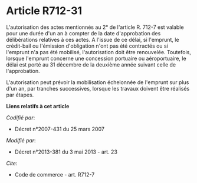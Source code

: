 # Article R712-31

L'autorisation des actes mentionnés au 2° de l'article R. 712-7 est valable pour une durée d'un an à compter de la date
d'approbation des délibérations relatives à ces actes. A l'issue de ce délai, si l'emprunt, le crédit-bail ou l'émission
d'obligation n'ont pas été contractés ou si l'emprunt n'a pas été mobilisé, l'autorisation doit être renouvelée. Toutefois,
lorsque l'emprunt concerne une concession portuaire ou aéroportuaire, le délai est porté au 31 décembre de la deuxième année
suivant celle de l'approbation. 

L'autorisation peut prévoir la mobilisation échelonnée de l'emprunt sur plus d'un an, par tranches successives, lorsque les
travaux doivent être réalisés par étapes.

**Liens relatifs à cet article**

_Codifié par_:

  - Décret n°2007-431 du 25 mars 2007

_Modifié par_:

  - Décret n°2013-381 du 3 mai 2013 - art. 23

_Cite_:

  - Code de commerce - art. R712-7

